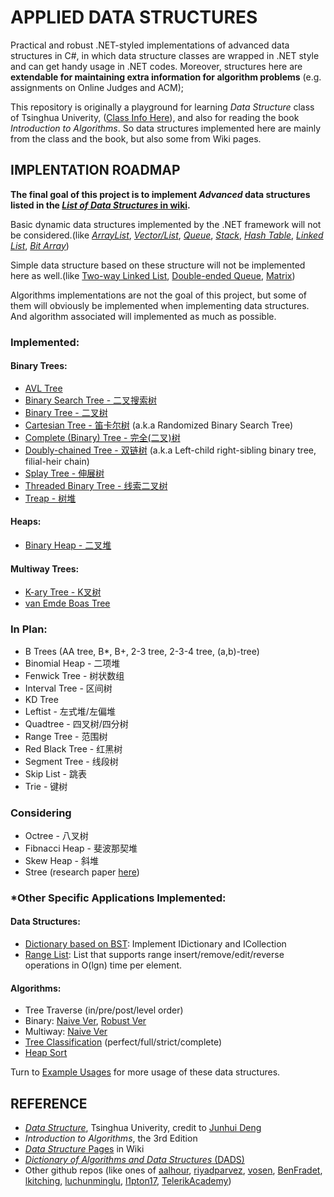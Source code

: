 # APPLIED DATA STRUCTURESPractical and robust .NET-styled implementations of advanced data structures in C#, in which data structure classes are wrapped in .NET style and can get handy usage in .NET codes. Moreover, structures here are **extendable for maintaining extra information for algorithm problems** (e.g. assignments on Online Judges and ACM);This repository is originally a playground for learning *Data Structure* class of Tsinghua Univerity, ([Class Info Here](http://dsa.cs.tsinghua.edu.cn/~deng/ds/index.htm)), and also for reading the book *Introduction to Algorithms*. So data structures implemented here are mainly from the class and the book, but also some from Wiki pages.## IMPLENTATION ROADMAP**The final goal of this project is to implement *Advanced* data structures listed in the [*List of Data Structures* in wiki](https://en.wikipedia.org/wiki/List_of_data_structures).**Basic dynamic data structures implemented by the .NET framework will not be considered.(like [*ArrayList*](https://referencesource.microsoft.com/#mscorlib/system/collections/arraylist.cs), [*Vector/List*](https://referencesource.microsoft.com/#mscorlib/system/collections/generic/list.cs), [*Queue*](https://referencesource.microsoft.com/#System/compmod/system/collections/generic/queue.cs), [*Stack*](https://referencesource.microsoft.com/#System/compmod/system/collections/generic/stack.cs), [*Hash Table*](https://referencesource.microsoft.com/#mscorlib/system/collections/hashtable.cs), [*Linked List*](https://referencesource.microsoft.com/#System/compmod/system/collections/generic/linkedlist.cs), [*Bit Array*](https://referencesource.microsoft.com/#mscorlib/system/collections/bitarray.cs))Simple data structure based on these structure will not be implemented here as well.(like [Two-way Linked List](https://en.wikipedia.org/wiki/Doubly_linked_list), [Double-ended Queue](https://en.wikipedia.org/wiki/Double-ended_queue), [Matrix](https://en.wikipedia.org/w/index.php?title=Matrix_(computer_science)&redirect=no))Algorithms implementations are not the goal of this project, but some of them will obviously be implemented when implementing data structures. And algorithm associated will implemented as much as possible.### Implemented:#### Binary Trees:- [AVL Tree](https://github.com/cmpute/AppliedDataStructures/blob/master/DataStructures/Tree/BST/AVLTree.cs)- [Binary Search Tree - 二叉搜索树](https://github.com/cmpute/AppliedDataStructures/blob/master/DataStructures/Tree/BST/BinarySearchTree.cs)- [Binary Tree - 二叉树](https://github.com/cmpute/AppliedDataStructures/blob/master/DataStructures/Tree/Binary/BinaryTree.cs)- [Cartesian Tree - 笛卡尔树](https://github.com/cmpute/AppliedDataStructures/blob/master/DataStructures/Tree/BST/CartesianTree.cs) (a.k.a Randomized Binary Search Tree)- [Complete (Binary) Tree - 完全(二叉)树](https://github.com/cmpute/AppliedDataStructures/blob/master/DataStructures/Tree/Binary/CompactTree.cs)- [Doubly-chained Tree - 双链树](https://github.com/cmpute/AppliedDataStructures/blob/master/DataStructures/Tree/Binary/DoublyChainedTreeNode.cs) (a.k.a Left-child right-sibling binary tree, filial-heir chain)- [Splay Tree - 伸展树](https://github.com/cmpute/AppliedDataStructures/blob/master/DataStructures/Tree/BST/SplayTree.cs)- [Threaded Binary Tree - 线索二叉树](https://github.com/cmpute/AppliedDataStructures/blob/master/DataStructures/Tree/Binary/ThreadedBinaryTreeNode.cs)- [Treap - 树堆](https://github.com/cmpute/AppliedDataStructures/blob/master/DataStructures/Tree/BST/Treap.cs)#### Heaps:- [Binary Heap - 二叉堆](https://github.com/cmpute/AppliedDataStructures/blob/master/DataStructures/Tree/Heap/BinaryHeap.cs)#### Multiway Trees:- [K-ary Tree - K叉树](https://github.com/cmpute/AppliedDataStructures/blob/master/DataStructures/Tree/Multiway/KWayTreeNode.cs)- [van Emde Boas Tree](https://github.com/cmpute/AppliedDataStructures/blob/master/DataStructures/Tree/Multiway/vanEmdeBoasTree.cs)### In Plan:- B Trees (AA tree, B*, B+, 2-3 tree, 2-3-4 tree, (a,b)-tree)- Binomial Heap - 二项堆- Fenwick Tree - 树状数组- Interval Tree - 区间树- KD Tree- Leftist - 左式堆/左偏堆- Quadtree - 四叉树/四分树- Range Tree - 范围树- Red Black Tree - 红黑树- Segment Tree - 线段树- Skip List - 跳表- Trie - 键树### Considering- Octree - 八叉树- Fibnacci Heap - 斐波那契堆- Skew Heap - 斜堆- Stree (research paper [here](http://www.siam.org/meetings/alenex04/abstacts/rdementiev.pdf))### *Other Specific Applications Implemented:#### Data Structures:- [Dictionary based on BST](https://github.com/cmpute/AppliedDataStructures/blob/master/DataStructures/ExampleUsages/TreeEx.cs): Implement IDictionary and ICollection- [Range List](https://github.com/cmpute/AppliedDataStructures/blob/master/DataStructures/ExampleUsages/RangeList.cs): List that supports range insert/remove/edit/reverse operations in O(lgn) time per element.#### Algorithms:- Tree Traverse (in/pre/post/level order) - Binary: [Naive Ver](https://github.com/cmpute/AppliedDataStructures/blob/master/DataStructures/ExampleUsages/TreeEx.cs), [Robust Ver](https://github.com/cmpute/AppliedDataStructures/blob/master/DataStructures/Tree/Binary/BinaryTreeEnumerator.cs) - Multiway: [Naive Ver](https://github.com/cmpute/AppliedDataStructures/blob/master/DataStructures/ExampleUsages/TreeEx.cs)- [Tree Classification](https://github.com/cmpute/AppliedDataStructures/blob/master/DataStructures/ExampleUsages/TreeEx.cs) (perfect/full/strict/complete)- [Heap Sort](https://github.com/cmpute/AppliedDataStructures/blob/master/DataStructures/ExampleUsages/SortingEX.cs)Turn to [Example Usages](https://github.com/cmpute/AppliedDataStructures/tree/master/DataStructures/ExampleUsages) for more usage of these data structures.## REFERENCE- [*Data Structure*](http://dsa.cs.tsinghua.edu.cn/~deng/ds/index.htm), Tsinghua Univerity, credit to [Junhui Deng](http://dsa.cs.tsinghua.edu.cn/~deng/index.htm)- *Introduction to Algorithms*, the 3rd Edition- [*Data Structure* Pages](https://en.wikipedia.org/wiki/Data_structure) in Wiki- [*Dictionary of Algorithms and Data Structures* (DADS)](http://www.nist.gov/dads/)- Other github repos (like ones of [aalhour](https://github.com/aalhour/C-Sharp-Algorithms), [riyadparvez](https://github.com/riyadparvez/data-structures-csharp), [vosen](https://github.com/vosen/kora), [BenFradet](https://github.com/BenFradet/Algorithms), [lkitching](https://github.com/lkitching/NDS), [luchunminglu](https://github.com/luchunminglu/Introduce_To_Algorithm3/tree/master/Introduce_To_Algorithm3/Introduce_To_Algorithm3/Common), [l1pton17](https://github.com/l1pton17/NetDataStructures), [TelerikAcademy](https://github.com/TelerikAcademy/Data-Structures-and-Algorithms))